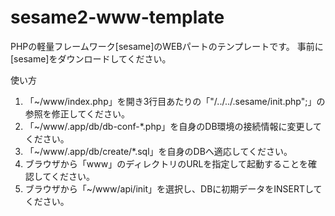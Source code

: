 # sesame2-www-template
PHPの軽量フレームワーク[sesame]のWEBパートのテンプレートです。
事前に[sesame]をダウンロードしてください。

使い方
1. 「~/www/index.php」を開き3行目あたりの「"/../../.sesame/init.php";」の参照を修正してください。
2. 「~/www/.app/db/db-conf-*.php」を自身のDB環境の接続情報に変更してください。
3. 「~/www/.app/db/create/*.sql」を自身のDBへ適応してください。
4. ブラウザから「www」のディレクトリのURLを指定して起動することを確認してください。
5. ブラウザから「~/www/api/init」を選択し、DBに初期データをINSERTしてください。

